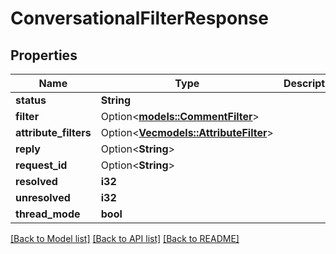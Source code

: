# ConversationalFilterResponse

## Properties

Name | Type | Description | Notes
------------ | ------------- | ------------- | -------------
**status** | **String** |  | 
**filter** | Option<[**models::CommentFilter**](CommentFilter.md)> |  | [optional]
**attribute_filters** | Option<[**Vec<models::AttributeFilter>**](AttributeFilter.md)> |  | [optional]
**reply** | Option<**String**> |  | [optional]
**request_id** | Option<**String**> |  | [optional]
**resolved** | **i32** |  | 
**unresolved** | **i32** |  | 
**thread_mode** | **bool** |  | 

[[Back to Model list]](../README.md#documentation-for-models) [[Back to API list]](../README.md#documentation-for-api-endpoints) [[Back to README]](../README.md)


